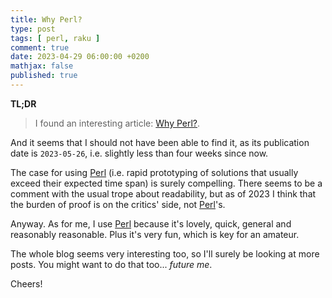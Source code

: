 ```yaml
---
title: Why Perl?
type: post
tags: [ perl, raku ]
comment: true
date: 2023-04-29 06:00:00 +0200
mathjax: false
published: true
---
```


**TL;DR**

> I found an interesting article: [Why Perl?][].

And it seems that I should not have been able to find it, as its publication
date is `2023-05-26`, i.e. slightly less than four weeks since now.

The case for using [Perl][] (i.e. rapid prototyping of solutions that
usually exceed their expected time span) is surely compelling. There seems
to be a comment with the usual trope about readability, but as of 2023 I
think that the burden of proof is on the critics' side, not [Perl][]'s.

Anyway. As for me, I use [Perl][] because it's lovely, quick, general and
reasonably reasonable. Plus it's very fun, which is key for an amateur.

The whole blog seems very interesting too, so I'll surely be looking at more
posts. You might want to do that too... *future me*.

Cheers!

[Perl]: https://www.perl.org/
[Raku]: https://raku.org/
[Why Perl?]: https://two-wrongs.com/why-perl
